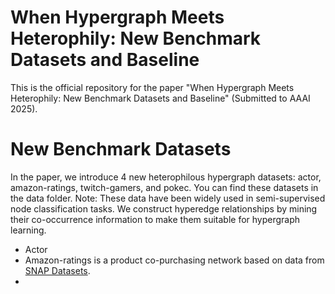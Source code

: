 # When Hypergraph Meets Heterophily: New Benchmark Datasets and Baseline
This is the official repository for the paper "When Hypergraph Meets Heterophily: New Benchmark Datasets and Baseline" (Submitted to AAAI 2025).
# New Benchmark Datasets
In the paper, we introduce 4 new heterophilous hypergraph datasets: actor, amazon-ratings, twitch-gamers, and pokec. You can find these datasets in the data folder. Note: These data have been widely used in semi-supervised node classification tasks. We construct hyperedge relationships by mining their co-occurrence information to make them suitable for hypergraph learning.
- Actor
- Amazon-ratings is a product co-purchasing network based on data from [SNAP Datasets](https://snap.stanford.edu/data/amazon-meta.html).
- 
